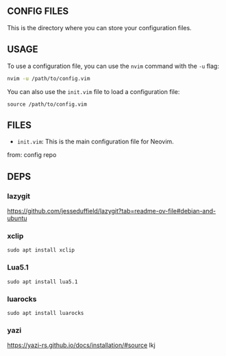 ## CONFIG FILES

This is the directory where you can store your configuration files.

## USAGE

To use a configuration file, you can use the `nvim` command with the `-u` flag:

```bash
nvim -u /path/to/config.vim
```

You can also use the `init.vim` file to load a configuration file:

```vim
source /path/to/config.vim
```

## FILES

- `init.vim`: This is the main configuration file for Neovim.

from: config repo

## DEPS

### lazygit

https://github.com/jesseduffield/lazygit?tab=readme-ov-file#debian-and-ubuntu

### xclip

```sudo apt install xclip```

### Lua5.1

```sudo apt install lua5.1```

### luarocks

```sudo apt install luarocks```

### yazi

https://yazi-rs.github.io/docs/installation/#source
lkj
